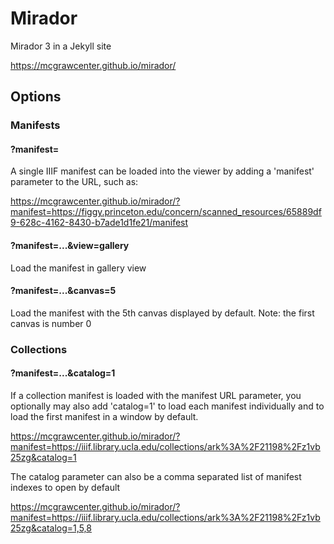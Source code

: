 # Mirador
Mirador 3 in a Jekyll site

https://mcgrawcenter.github.io/mirador/

## Options
### Manifests

#### ?manifest=

A single IIIF manifest can be loaded into the viewer by adding a 'manifest' parameter to the URL, such as:

https://mcgrawcenter.github.io/mirador/?manifest=https://figgy.princeton.edu/concern/scanned_resources/65889df9-628c-4162-8430-b7ade1d1fe21/manifest

#### ?manifest=...&view=gallery
Load the manifest in gallery view

#### ?manifest=...&canvas=5
Load the manifest with the 5th canvas displayed by default. Note: the first canvas is number 0

### Collections

#### ?manifest=...&catalog=1
If a collection manifest is loaded with the manifest URL parameter, you optionally may also add 'catalog=1' to load each manifest individually and to load the first manifest in a window by default.

https://mcgrawcenter.github.io/mirador/?manifest=https://iiif.library.ucla.edu/collections/ark%3A%2F21198%2Fz1vb25zg&catalog=1

The catalog parameter can also be a comma separated list of manifest indexes to open by default

https://mcgrawcenter.github.io/mirador/?manifest=https://iiif.library.ucla.edu/collections/ark%3A%2F21198%2Fz1vb25zg&catalog=1,5,8
